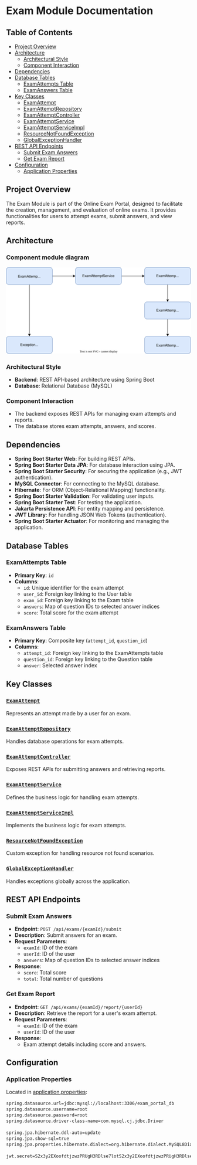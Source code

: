 # Exam Module Documentation

## Table of Contents
- [Project Overview](#project-overview)
- [Architecture](#architecture)
  - [Architectural Style](#architectural-style)
  - [Component Interaction](#component-interaction)
- [Dependencies](#dependencies)
- [Database Tables](#database-tables)
  - [ExamAttempts Table](#examattempts-table)
  - [ExamAnswers Table](#examanswers-table)
- [Key Classes](#key-classes)
  - [ExamAttempt](#examattempt)
  - [ExamAttemptRepository](#examattemptrepository)
  - [ExamAttemptController](#examattemptcontroller)
  - [ExamAttemptService](#examattemptservice)
  - [ExamAttemptServiceImpl](#examattemptserviceimpl)
  - [ResourceNotFoundException](#resourcenotfoundexception)
  - [GlobalExceptionHandler](#globalexceptionhandler)
- [REST API Endpoints](#rest-api-endpoints)
  - [Submit Exam Answers](#submit-exam-answers)
  - [Get Exam Report](#get-exam-report)
- [Configuration](#configuration)
  - [Application Properties](#application-properties)

## Project Overview
The Exam Module is part of the Online Exam Portal, designed to facilitate the creation, management, and evaluation of online exams. It provides functionalities for users to attempt exams, submit answers, and view reports.

## Architecture

### Component module diagram

![Component Diagram](images/image.svg)
 

### Architectural Style
- **Backend**: REST API-based architecture using Spring Boot
- **Database**: Relational Database (MySQL)

### Component Interaction
- The backend exposes REST APIs for managing exam attempts and reports.
- The database stores exam attempts, answers, and scores.

## Dependencies
- **Spring Boot Starter Web**: For building REST APIs.
- **Spring Boot Starter Data JPA**: For database interaction using JPA.
- **Spring Boot Starter Security**: For securing the application (e.g., JWT authentication).
- **MySQL Connector**: For connecting to the MySQL database.
- **Hibernate**: For ORM (Object-Relational Mapping) functionality.
- **Spring Boot Starter Validation**: For validating user inputs.
- **Spring Boot Starter Test**: For testing the application.
- **Jakarta Persistence API**: For entity mapping and persistence.
- **JWT Library**: For handling JSON Web Tokens (authentication).
- **Spring Boot Starter Actuator**: For monitoring and managing the application.

## Database Tables
### ExamAttempts Table
- **Primary Key**: `id`
- **Columns**:
  - `id`: Unique identifier for the exam attempt
  - `user_id`: Foreign key linking to the User table
  - `exam_id`: Foreign key linking to the Exam table
  - `answers`: Map of question IDs to selected answer indices
  - `score`: Total score for the exam attempt

### ExamAnswers Table
- **Primary Key**: Composite key (`attempt_id`, `question_id`)
- **Columns**:
  - `attempt_id`: Foreign key linking to the ExamAttempts table
  - `question_id`: Foreign key linking to the Question table
  - `answer`: Selected answer index

## Key Classes
### [`ExamAttempt`](backend/src/main/java/com/examportal/model/ExamAttempt.java)
Represents an attempt made by a user for an exam.

### [`ExamAttemptRepository`](backend/src/main/java/com/examportal/repository/ExamAttemptRepository.java)
Handles database operations for exam attempts.

### [`ExamAttemptController`](backend/src/main/java/com/examportal/controller/ExamAttemptController.java)
Exposes REST APIs for submitting answers and retrieving reports.

### [`ExamAttemptService`](backend/src/main/java/com/examportal/service/ExamAttemptService.java)
Defines the business logic for handling exam attempts.

### [`ExamAttemptServiceImpl`](backend/src/main/java/com/examportal/service/Impl/ExamAttemptServiceImpl.java)
Implements the business logic for exam attempts.

### [`ResourceNotFoundException`](backend/src/main/java/com/examportal/exception/ResourceNotFoundException.java)
Custom exception for handling resource not found scenarios.

### [`GlobalExceptionHandler`](backend/src/main/java/com/examportal/exception/GlobalExceptionHandler.java)
Handles exceptions globally across the application.

## REST API Endpoints
### Submit Exam Answers
- **Endpoint**: `POST /api/exams/{examId}/submit`
- **Description**: Submit answers for an exam.
- **Request Parameters**:
  - `examId`: ID of the exam
  - `userId`: ID of the user
  - `answers`: Map of question IDs to selected answer indices
- **Response**:
  - `score`: Total score
  - `total`: Total number of questions

### Get Exam Report
- **Endpoint**: `GET /api/exams/{examId}/report/{userId}`
- **Description**: Retrieve the report for a user's exam attempt.
- **Request Parameters**:
  - `examId`: ID of the exam
  - `userId`: ID of the user
- **Response**:
  - Exam attempt details including score and answers.

## Configuration
### Application Properties
Located in [application.properties](backend/src/main/resources/application.properties):
```properties
spring.datasource.url=jdbc:mysql://localhost:3306/exam_portal_db
spring.datasource.username=root
spring.datasource.password=root
spring.datasource.driver-class-name=com.mysql.cj.jdbc.Driver

spring.jpa.hibernate.ddl-auto=update
spring.jpa.show-sql=true
spring.jpa.properties.hibernate.dialect=org.hibernate.dialect.MySQL8Dialect

jwt.secret=S2x3y2EXoofdtjzwzPRUgH3RDlse7lotS2x3y2EXoofdtjzwzPRUgH3RDlse7lot
```